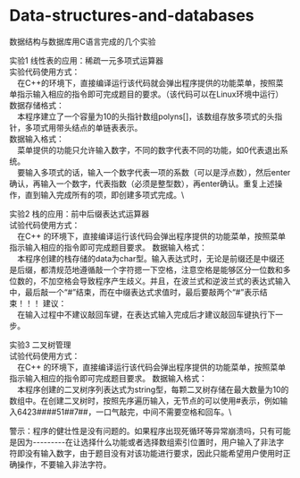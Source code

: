 # Data-structures-and-databases
数据结构与数据库用C语言完成的几个实验

实验1 线性表的应用：稀疏一元多项式运算器\
实验代码使用方式：\
`  `在C++的环境下，直接编译运行该代码就会弹出程序提供的功能菜单，按照菜单指示输入相应的指令即可完成题目的要求。（该代码可以在Linux环境中运行）\
数据存储格式：\
`  `本程序建立了一个容量为10的头指针数组polyns[]，该数组存放多项式的头指针，多项式用带头结点的单链表表示。\
数据输入格式：\
`  `菜单提供的功能只允许输入数字，不同的数字代表不同的功能，如0代表退出系统。\
`  `要输入多项式的话，输入一个数字代表一项的系数（可以是浮点数），然后enter确认，再输入一个数字，代表指数（必须是整型数），再enter确认。重复上述操作，直到输入完成所有的项，即创建多项式完成。\

实验2 栈的应用：前中后缀表达式运算器\
试验代码使用方式：\
`  `在C++ 的环境下，直接编译运行该代码会弹出程序提供的功能菜单，按照菜单指示输入相应的指令即可完成题目要求。
数据输入格式：\
`  `本程序创建的栈存储的data为char型。输入表达式时，无论是前缀还是中缀还是后缀，都清规范地遵循敲一个字符摁一下空格，注意空格是能够区分一位数和多位数的，不加空格会导致程序产生歧义。并且，在波兰式和逆波兰式的表达式输入中，最后敲一个“#”结束，而在中缀表达式求值时，最后要敲两个“#”表示结束！！！
建议：\
`  `在输入过程中不建议敲回车键，在表达式输入完成后才建议敲回车键执行下一步。

实验3 二叉树管理\
试验代码使用方式：\
`  `在C++ 的环境下，直接编译运行该代码会弹出程序提供的功能菜单，按照菜单指示输入相应的指令即可完成题目要求。 
数据输入格式：\
`  `本程序创建的二叉树序列表达式为string型，每颗二叉树存储在最大数量为10的数组中。在创建二叉树时，按照先序遍历输入，无节点的可以使用#表示，例如输入6423####51##7##，一口气敲完，中间不需要空格和回车。\


警示：程序的健壮性是没有问题的。如果程序出现死循环等异常崩溃吗，只有可能是因为---------在让选择什么功能或者选择数组索引位置时，用户输入了非法字符即没有输入数字，由于题目没有对该功能进行要求，因此只能希望用户使用时正确操作，不要输入非法字符。


